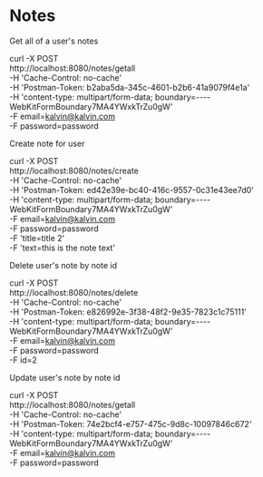# Notes


Get all of a user's notes

curl -X POST \
  http://localhost:8080/notes/getall \
  -H 'Cache-Control: no-cache' \
  -H 'Postman-Token: b2aba5da-345c-4601-b2b6-41a9079f4e1a' \
  -H 'content-type: multipart/form-data; boundary=----WebKitFormBoundary7MA4YWxkTrZu0gW' \
  -F email=kalvin@kalvin.com \
  -F password=password


Create note for user

curl -X POST \
  http://localhost:8080/notes/create \
  -H 'Cache-Control: no-cache' \
  -H 'Postman-Token: ed42e39e-bc40-416c-9557-0c31e43ee7d0' \
  -H 'content-type: multipart/form-data; boundary=----WebKitFormBoundary7MA4YWxkTrZu0gW' \
  -F email=kalvin@kalvin.com \
  -F password=password \
  -F 'title=title 2' \
  -F 'text=this is the note text'

Delete user's note by note id

curl -X POST \
  http://localhost:8080/notes/delete \
  -H 'Cache-Control: no-cache' \
  -H 'Postman-Token: e826992e-3f38-48f2-9e35-7823c1c75111' \
  -H 'content-type: multipart/form-data; boundary=----WebKitFormBoundary7MA4YWxkTrZu0gW' \
  -F email=kalvin@kalvin.com \
  -F password=password \
  -F id=2


Update user's note by note id

curl -X POST \
  http://localhost:8080/notes/getall \
  -H 'Cache-Control: no-cache' \
  -H 'Postman-Token: 74e2bcf4-e757-475c-9d8c-10097846c672' \
  -H 'content-type: multipart/form-data; boundary=----WebKitFormBoundary7MA4YWxkTrZu0gW' \
  -F email=kalvin@kalvin.com \
  -F password=password
  